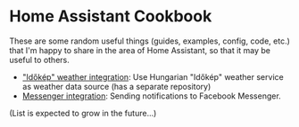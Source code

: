 # Home Assistant Cookbook

These are some random useful things (guides, examples, config, code, etc.) that I'm happy to share in the area of Home Assistant, so that it may be useful to others.

- ["Időkép" weather integration](https://github.com/tolnai/home_assistant_idokep_scraper/): Use Hungarian "Időkép" weather service as weather data source (has a separate repository)
- [Messenger integration](messenger-integration): Sending notifications to Facebook Messenger.

(List is expected to grow in the future...)
